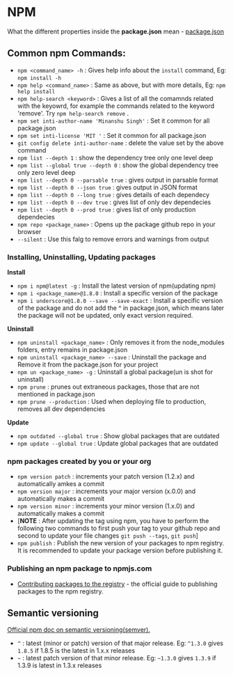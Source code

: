 # NPM

What the different properties inside the **package.json** mean - [package.json](https://docs.npmjs.com/files/package.json)

## Common npm Commands:
* `npm <command_name> -h` : Gives help info about the `install` command, Eg: `npm install -h`
* `npm help <command_name>` : Same as above, but with more details, Eg: `npm help install`
* `npm help-search <keyword>` : Gives a list of all the comamnds related with the keyowrd, for example the commands  related to the keyword 'remove'. Try `npm help-search remove` .
* `npm set inti-author-name 'Minanshu Singh'` : Set it common for all package.json
* `npm set inti-license 'MIT '` : Set it common for all package.json
* `git config delete inti-author-name` : delete the value set by the above command
* `npm list --depth 1` : show the dependency tree only one level deep
* `npm list --global true --depth 0` : show the global dependency tree only zero level deep
* `npm list --depth 0 --parsable true` : gives output in parsable format
* `npm list --depth 0 --json true` : gives output in JSON format
* `npm list --depth 0 --long true` : gives details of each dependecy
* `npm list --depth 0 --dev true` : gives list of only dev dependecies
* `npm list --depth 0 --prod true` : gives list of only production dependecies
* `npm repo <package_name>` : Opens up the package github repo in your browser
* `--silent` : Use this falg to remove errors and warnings from output

### Installing, Uninstalling, Updating packages

**Install**
* `npm i npm@latest -g` : Install the latest version of npm(updating npm)
* `npm i <package_name>@1.8.0` : Install a specific version of the package
* `npm i underscore@1.8.0 --save --save-exact` : Install a specific version of the package and do not add the ^ in package.json, which means later the package will not be updated, only exact version required.

**Uninstall**
* `npm uninstall <package_name>` : Only removes it from the node_modules folders, entry remains in package.json
* `npm uninstall <package_name> --save` : Uninstall the package and Remove it from the package.json for your project
* `npm un <package_name> -g` : Uninstall a global package(un is shot for uninstall)
* `npm prune` : prunes out extraneous packages, those that are not mentioned in package.json
* `npm prune --production` : Used when deploying file to production, removes all dev dependencies

**Update**
* `npm outdated --global true` : Show global packages that are outdated
* `npm update --global true` : Update global packages that are outdated

### npm packages created by you or your org
* `npm version patch` : increments your patch version (1.2.x) and automatically amkes a commit
* `npm version major` : increments your major version (x.0.0) and automatically makes a commit  
* `npm version minor` : increments your minor version (1.x.0) and automatically makes a commit
* [**NOTE** : After updating the tag using npm, you have to perform the following two commands to first push your tag to your github repo and second to update your file changes `git push --tags`, `git push`]  
* `npm publish` : Publish the new version of your packages to npm registry. It is recommended to update your package version before publishing it.

### Publishing an npm package to npmjs.com

* [Contributing packages to the registry](https://docs.npmjs.com/packages-and-modules/contributing-packages-to-the-registry) - the official guide to publishing packages to the npm registry.

## Semantic versioning

[Official npm doc on semantic versioning(semver).](https://www.npmjs.com/package/semver#versions)

* `^` : latest (minor or patch) version of that major release. Eg: `^1.3.0` gives `1.8.5` if 1.8.5 is the latest in 1.x.x releases
* `~` : latest patch version of that minor release. Eg: `~1.3.0` gives `1.3.9` if 1.3.9 is latest in 1.3.x releases 



